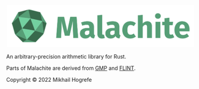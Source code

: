 <p align="center">
  <img width="500" src="docs/assets/logo-and-name.svg" alt="Logo">
</p>

An arbitrary-precision arithmetic library for Rust.

Parts of Malachite are derived from [GMP](https://gmplib.org/) and
[FLINT](https://www.flintlib.org/).

Copyright © 2022 Mikhail Hogrefe
